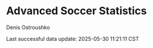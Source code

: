 # Advanced Soccer Statistics
Denis Ostroushko

<!-- gfm -->

Last successful data update: 2025-05-30 11:21:11 CST
